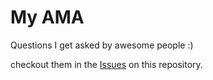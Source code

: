 # My AMA

Questions I get asked by awesome people :)

checkout them in the [Issues](https://github.com/horacioh/ama/issues?q=is%3Aissue+is%3Aclosed+sort%3Aupdated-desc) on this repository.
